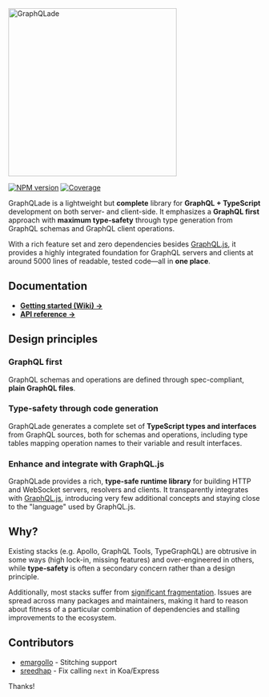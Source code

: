 <img src="https://raw.githubusercontent.com/morris/graphqlade/main/img/logo.png" alt="GraphQLade" width="336">

[![NPM version](https://img.shields.io/npm/v/graphqlade?style=flat-square)](https://www.npmjs.com/package/graphqlade)
[![Coverage](https://img.shields.io/codecov/c/github/morris/graphqlade?style=flat-square&token=5GBOZPEJW0)](https://app.codecov.io/gh/morris/graphqlade)

GraphQLade is a lightweight but **complete** library for
**GraphQL + TypeScript** development on both server- and client-side.
It emphasizes a **GraphQL first** approach with **maximum type-safety** through
type generation from GraphQL schemas and GraphQL client operations.

With a rich feature set and zero dependencies besides
[GraphQL.js](https://github.com/graphql/graphql-js), it provides a highly
integrated foundation for GraphQL servers and clients at around
5000 lines of readable, tested code&mdash;all in **one place**.

## Documentation

- **[Getting started (Wiki) →](https://github.com/morris/graphqlade/wiki)**
- **[API reference →](https://morris.github.io/graphqlade/)**

## Design principles

### GraphQL first

GraphQL schemas and operations are defined through spec-compliant,
**plain GraphQL files**.

### Type-safety through code generation

GraphQLade generates a complete set of **TypeScript types and interfaces** from
GraphQL sources, both for schemas and operations, including type tables mapping
operation names to their variable and result interfaces.

### Enhance and integrate with GraphQL.js

GraphQLade provides a rich, **type-safe runtime library** for building HTTP
and WebSocket servers, resolvers and clients. It transparently integrates with
[GraphQL.js](https://github.com/graphql/graphql-js), introducing very few
additional concepts and staying close to the "language" used by GraphQL.js.

## Why?

Existing stacks (e.g. Apollo, GraphQL Tools, TypeGraphQL) are obtrusive in
some ways (high lock-in, missing features) and over-engineered in others,
while **type-safety** is often a secondary concern rather than a design principle.

Additionally, most stacks suffer from
[significant fragmentation](https://httptoolkit.tech/blog/simple-graphql-server-without-apollo/).
Issues are spread across many packages and maintainers, making it hard to reason
about fitness of a particular combination of dependencies and stalling
improvements to the ecosystem.

## Contributors

- [emargollo](https://github.com/emargollo) - Stitching support
- [sreedhap](https://github.com/sreedhap) - Fix calling `next` in Koa/Express

Thanks!
